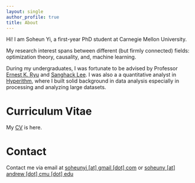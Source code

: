 ```yaml
---
layout: single
author_profile: true
title: About
---
```

Hi! I am Soheun Yi, a first-year PhD student at Carnegie Mellon University.

My research interest spans between different (but firmly connected) fields: optimization theory, causality, and, machine learning.

During my undergraduates, I was fortunate to be advised by Professor [Ernest K. Ryu][Ryu] and [Sanghack Lee][Lee].
I was also a a quantitative analyst in [Hyperithm][hyperithm], where I built solid background in data analysis especially in processing and analyzing large datasets. 

# Curriculum Vitae
My [CV](../assets/soheunyi_cv.pdf) is here.

# Contact
Contact me via email at [soheunyi [at] gmail [dot] com](mailto:soheunyi@gmail.com) or [soheuny [at] andrew [dot] cmu [dot] edu](mailto:soheuny@andrew.cmu.edu)

[Ryu]: http://www.math.snu.ac.kr/~ernestryu/
[Lee]: https://www.sanghacklee.me/
[linkedin]: https://www.linkedin.com/in/soheun-yi-b7a923210/
[twitter]: https://twitter.com/isoheun
[hyperithm]: https://hyperithm.com/